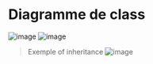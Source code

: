 # Diagramme de class

![image](https://user-images.githubusercontent.com/92023794/199476407-6bc509f8-bba4-4fac-978f-f0ff5f9895a8.png)
![image](https://user-images.githubusercontent.com/92023794/199476516-bfc07c62-362b-4b58-826b-98cafcf700de.png)

>Exemple of inheritance
![image](https://user-images.githubusercontent.com/92023794/199476713-f46663be-e5f3-4745-887c-1578f501798a.png)
